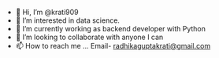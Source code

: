 - 👋 Hi, I’m @krati909
- 👀 I’m interested in data science.
- 🌱 I’m currently working as backend developer with Python
- 💞️ I’m looking to collaborate with anyone I can
- 📫 How to reach me ...
      Email- radhikaguptakrati@gmail.com
<!---
krati909/krati909 is a ✨ special ✨ repository because its `README.md` (this file) appears on your GitHub profile.
You can click the Preview link to take a look at your changes.
--->
